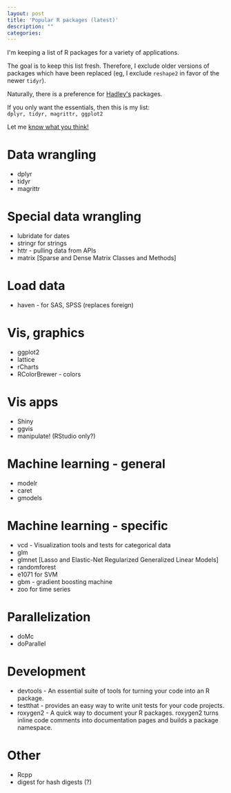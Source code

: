 ```yaml
---
layout: post
title: 'Popular R packages (latest)'
description: ""
categories: 
---
```


I'm keeping a list of R packages for a variety of applications. 

The goal is to keep this list fresh. Therefore, I exclude older versions of
packages which have been replaced (eg, I exclude `reshape2` in favor of the
newer `tidyr`).

Naturally, there is a preference for [Hadley's](http://hadley.nz) packages.

If you only want the essentials, then this is my list:  
`dplyr, tidyr, magrittr, ggplot2`

Let me [know what you think!](http://twitter.com/pavopax)

# Data wrangling
- dplyr
- tidyr
- magrittr

# Special data wrangling
- lubridate for dates
- stringr for strings
- httr - pulling data from APIs
- matrix [Sparse and Dense Matrix Classes and Methods]

# Load data
- haven - for SAS, SPSS (replaces foreign)

# Vis, graphics
- ggplot2
- lattice
- rCharts
- RColorBrewer - colors


# Vis apps
- Shiny
- ggvis
- manipulate! (RStudio only?)


# Machine learning - general
- modelr
- caret
- gmodels

# Machine learning - specific
- vcd - Visualization tools and tests for categorical data
- glm
- glmnet [Lasso and Elastic-Net Regularized Generalized Linear Models]
- randomforest
- e1071 for SVM
- gbm - gradient boosting machine
- zoo for time series

# Parallelization
- doMc
- doParallel

# Development
- devtools - An essential suite of tools for turning your code into an R package.
- testthat - provides an easy way to write unit tests for your code projects.
- roxygen2 - A quick way to document your R packages. roxygen2 turns inline code comments into documentation pages and builds a package namespace.

# Other
- Rcpp
- digest for hash digests (?)
